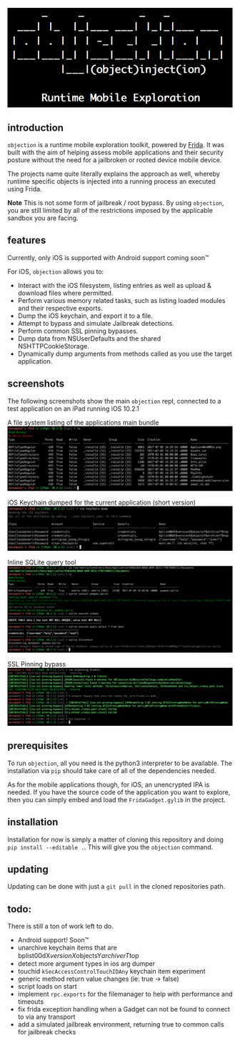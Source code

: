 ![objection](images/objection.png)

## introduction
`objection` is a runtime mobile exploration toolkit, powered by [Frida](https://www.frida.re/). It was built with the aim of helping assess mobile applications and their security posture without the need for a jailbroken or rooted device mobile device.

The projects name quite literally explains the approach as well, whereby runtime specific objects is injected into a running process an executed using Frida.

**Note** This is not some form of jailbreak / root bypass. By using `objection`, you are still limited by all of the restrictions imposed by the applicable sandbox you are facing.

## features
Currently, only iOS is supported with Android support coming soon™

For iOS, `objection` allows you to:
- Interact with the iOS filesystem, listing entries as well as upload & download files where permitted.
- Perform various memory related tasks, such as listing loaded modules and their respective exports.
- Dump the iOS keychain, and export it to a file.
- Attempt to bypass and simulate Jailbreak detections.
- Perform common SSL pinning bypasses.
- Dump data from NSUserDefaults and the shared NSHTTPCookieStorage.
- Dynamically dump arguments from methods called as you use the target application.

## screenshots
The following screenshots show the main `objection` repl, connected to a test application on an iPad running iOS 10.2.1

A file system listing of the applications main bundle
![ls](images/objection_ls.png)

iOS Keychain dumped for the current application (short version)
![keychain](images/objection_keychain.png)

Inline SQLite query tool
![sqlite](images/objection_sqlite.png)

SSL Pinning bypass
![sslpinning](images/objection_ssl_pinning.png)

## prerequisites
To run `objection`, all you need is the python3 interpreter to be available. The installation via `pip` should take care of all of the dependencies needed.

As for the mobile applications though, for iOS, an unencrypted IPA is needed. If you have the source code of the application you want to explore, then you can simply embed and load the `FridaGadget.gylib` in the project.

## installation
Installation for now is simply a matter of cloning this repository and doing `pip install --editable .`. This will give you the `objection` command.

## updating
Updating can be done with just a `git pull` in the cloned repositories path.

## todo:
There is still a ton of work left to do.

- Android support! Soon™
- unarchive keychain items that are bplist00ԁX$versionX$objectsY$archiverT$top
- detect more argument types in ios arg dumper
- touchid `kSecAccessControlTouchIDAny` keychain item experiment
- generic method return value changes (ie: true -> false)
- script loads on start
- implement `rpc.exports` for the filemanager to help with performance and timeouts
- fix frida exception handling when a Gadget can not be found to connect to via any transport
- add a simulated jailbreak environment, returning true to common calls for jailbreak checks
